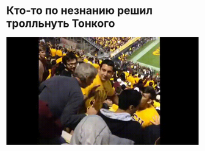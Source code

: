 # Кто-то по незнанию решил тролльнуть Тонкого

![Кто-то по незнанию решил тролльнуть Тонкого](../images/290580ab-114f-473c-be11-fc74134e27c8.gif)